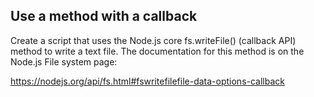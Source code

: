 ## Use a method with a callback

Create a script that uses the Node.js core fs.writeFile() (callback API) method to write a text file. The documentation for this method is on the Node.js File system page:

https://nodejs.org/api/fs.html#fswritefilefile-data-options-callback
